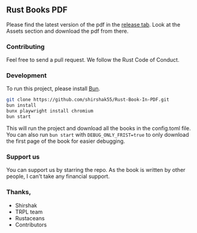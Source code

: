 ## Rust Books PDF

Please find the latest version of the pdf in the [release tab](https://github.com/shirshak55/Rust-Book-In-PDF/releases/). Look at the Assets section and download the pdf from there.

### Contributing

Feel free to send a pull request. We follow the Rust Code of Conduct.


### Development
To run this project, please install [Bun](https://bun.sh/).

```bash
git clone https://github.com/shirshak55/Rust-Book-In-PDF.git
bun install
bunx playwright install chromium
bun start
```

This will run the project and download all the books in the config.toml file. You can also run `bun start` with `DEBUG_ONLY_FRIST=true` to only download the first page of the book for easier debugging.

### Support us

You can support us by starring the repo. As the book is written by other people, I can't take any financial support.

### Thanks,

-   Shirshak
-   TRPL team
-   Rustaceans
-   Contributors
